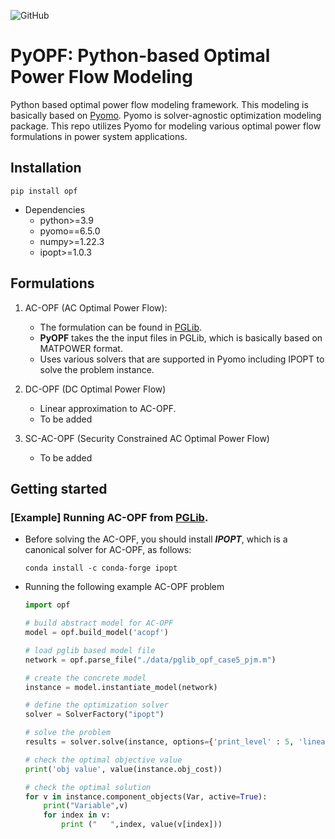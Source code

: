 ![GitHub](https://img.shields.io/github/license/seonho-park/PyOPF?label=license)


# PyOPF: Python-based Optimal Power Flow Modeling
Python based optimal power flow modeling framework. This modeling is basically based on [Pyomo](https://github.com/Pyomo/pyomo).
Pyomo is solver-agnostic optimization modeling package. This repo utilizes Pyomo for modeling various optimal power flow formulations in power system applications.

## Installation
```
pip install opf
```

* Dependencies
    + python>=3.9
    + pyomo==6.5.0
    + numpy>=1.22.3
    + ipopt>=1.0.3


## Formulations
1. AC-OPF (AC Optimal Power Flow): 
    - The formulation can be found in [PGLib](https://github.com/power-grid-lib/pglib-opf).
    - **PyOPF** takes the the input files in PGLib, which is basically based on MATPOWER format.
    - Uses various solvers that are supported in Pyomo including IPOPT to solve the problem instance.

2. DC-OPF (DC Optimal Power Flow)
    - Linear approximation to AC-OPF.
    - To be added

3. SC-AC-OPF (Security Constrained AC Optimal Power Flow)
    -  To be added


## Getting started
### [Example] Running AC-OPF from [PGLib](https://github.com/power-grid-lib/pglib-opf).
- Before solving the AC-OPF, you should install ***IPOPT***, which is a canonical solver for AC-OPF, as follows:
    ```
    conda install -c conda-forge ipopt
    ```

- Running the following example AC-OPF problem
    ```python
    import opf

    # build abstract model for AC-OPF
    model = opf.build_model('acopf')

    # load pglib based model file
    network = opf.parse_file("./data/pglib_opf_case5_pjm.m")

    # create the concrete model
    instance = model.instantiate_model(network)

    # define the optimization solver
    solver = SolverFactory("ipopt")

    # solve the problem
    results = solver.solve(instance, options={'print_level' : 5, 'linear_solver': 'ma27'}, tee=True)

    # check the optimal objective value
    print('obj value', value(instance.obj_cost))

    # check the optimal solution
    for v in instance.component_objects(Var, active=True):
        print("Variable",v)  
        for index in v:
            print ("   ",index, value(v[index]))  
    ```
